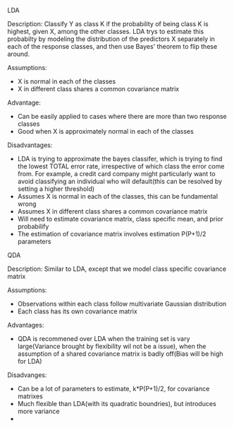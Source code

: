 LDA 

Description: Classify Y as class K if the probability of being class K is highest, given X, among the other classes.
LDA trys to estimate this probabilty by modeling the distribution of the predictors X separately in each of the response classes, 
and then use Bayes' theorem to flip these around.

Assumptions:
- X is normal in each of the classes
- X in different class shares a common covariance matrix

Advantage:
- Can be easily applied to cases where there are more than two response classes
- Good when X is approximately normal in each of the classes

Disadvantages:
- LDA is trying to approximate the bayes classifer, which is trying to find the lowest TOTAL error rate, 
irrespective of which class the error come from. For example, a credit card company might particularly want to avoid classifying
an individual who will default(this can be resolved by setting a higher threshold)
- Assumes X is normal in each of the classes, this can be fundamental wrong
- Assumes X in different class shares a common covariance matrix
- Will need to estimate covariance matrix, class specific mean, and prior probabilify
- The estimation of covariance matrix involves estimation P(P+1)/2 parameters


QDA

Description: Similar to LDA, except that we model class specific covariance matrix

Assumptions:
- Observations within each class follow multivariate Gaussian distribution
- Each class has its own covariance matrix

Advantages:
- QDA is recommened over LDA when the training set is vary large(Variance brought by flexibility wil not be a issue), when  the assumption of a shared covariance matrix is badly off(Bias will be high for LDA)


Disadvanges:
- Can be a lot of parameters to estimate, k*P(P+1)/2, for covariance matrixes
- Much flexible than LDA(with its quadratic boundries), but introduces more variance
- 
